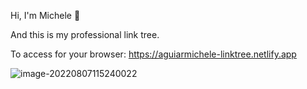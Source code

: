 Hi, I'm Michele :wave:

And this is my professional link tree.

To access for your browser: https://aguiarmichele-linktree.netlify.app

![image-20220807115240022](C:\Users\Michele\AppData\Roaming\Typora\typora-user-images\image-20220807115240022.png)